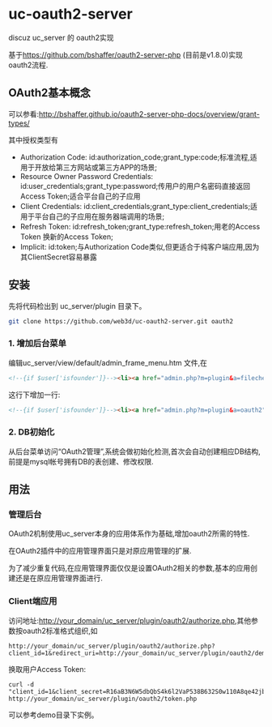 # uc-oauth2-server

discuz uc_server 的 oauth2实现

基于<https://github.com/bshaffer/oauth2-server-php> (目前是v1.8.0)实现oauth2流程.

## OAuth2基本概念

可以参看:<http://bshaffer.github.io/oauth2-server-php-docs/overview/grant-types/>

其中授权类型有

* Authorization Code: id:authorization_code;grant_type:code;标准流程,适用于开放给第三方网站或第三方APP的场景;
* Resource Owner Password Credentials: id:user_credentials;grant_type:password;传用户的用户名密码直接返回Access Token;适合平台自己的子应用
* Client Credentials: id:client_credentials;grant_type:client_credentials;适用于平台自己的子应用在服务器端调用的场景;
* Refresh Token: id:refresh_token;grant_type:refresh_token;用老的Access Token 换新的Access Token;
* Implicit: id:token;与Authorization Code类似,但更适合于纯客户端应用,因为其ClientSecret容易暴露

## 安装

先将代码检出到 uc_server/plugin 目录下。

```bash
git clone https://github.com/web3d/uc-oauth2-server.git oauth2
```

### 1. 增加后台菜单

编辑uc_server/view/default/admin_frame_menu.htm 文件,在

```html
<!--{if $user['isfounder']}--><li><a href="admin.php?m=plugin&a=filecheck" target="main">{lang plugin}</a></li><!--{/if}-->
```

这行下增加一行:

```html
<!--{if $user['isfounder']}--><li><a href="admin.php?m=plugin&a=oauth2" target="main">OAuth2管理</a></li><!--{/if}-->
```

### 2. DB初始化

从后台菜单访问“OAuth2管理”,系统会做初始化检测,首次会自动创建相应DB结构,前提是mysql帐号拥有DB的表创建、修改权限.

## 用法

### 管理后台

OAuth2机制使用uc_server本身的应用体系作为基础,增加oauth2所需的特性.

在OAuth2插件中的应用管理界面只是对原应用管理的扩展.

为了减少重复代码,在应用管理界面仅仅是设置OAuth2相关的参数,基本的应用创建还是在原应用管理界面进行.

### Client端应用

访问地址:<http://your_domain/uc_server/plugin/oauth2/authorize.php>,其他参数按oauth2标准格式组织,如

```
http://your_domain/uc_server/plugin/oauth2/authorize.php?client_id=1&redirect_uri=http://your_domain/uc_server/plugin/oauth2/demo/&response_type=code&state=123456
```

换取用户Access Token:

```
curl -d "client_id=1&client_secret=R16aB3N6W5dbQbS4k6l2VaP538B632S0w110A8qe42jb2fP9I2i8t1t8C7ge93nb&grant_type=authorization_code&code=abcd" http://your_domain/uc_server/plugin/oauth2/token.php
```
可以参考demo目录下实例。
